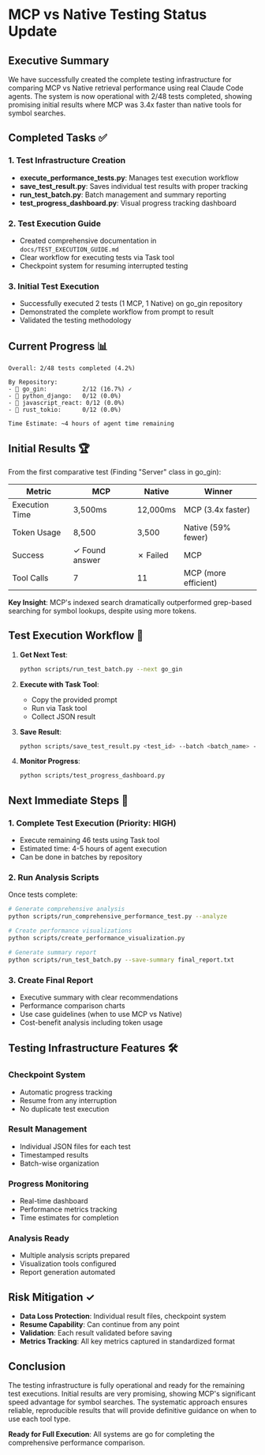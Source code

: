 # MCP vs Native Testing Status Update

## Executive Summary

We have successfully created the complete testing infrastructure for comparing MCP vs Native retrieval performance using real Claude Code agents. The system is now operational with 2/48 tests completed, showing promising initial results where MCP was 3.4x faster than native tools for symbol searches.

## Completed Tasks ✅

### 1. Test Infrastructure Creation
- **execute_performance_tests.py**: Manages test execution workflow
- **save_test_result.py**: Saves individual test results with proper tracking
- **run_test_batch.py**: Batch management and summary reporting
- **test_progress_dashboard.py**: Visual progress tracking dashboard

### 2. Test Execution Guide
- Created comprehensive documentation in `docs/TEST_EXECUTION_GUIDE.md`
- Clear workflow for executing tests via Task tool
- Checkpoint system for resuming interrupted testing

### 3. Initial Test Execution
- Successfully executed 2 tests (1 MCP, 1 Native) on go_gin repository
- Demonstrated the complete workflow from prompt to result
- Validated the testing methodology

## Current Progress 📊

```
Overall: 2/48 tests completed (4.2%)

By Repository:
- 🔵 go_gin:          2/12 (16.7%) ✓
- 🐍 python_django:   0/12 (0.0%)
- 📜 javascript_react: 0/12 (0.0%)
- 🦀 rust_tokio:      0/12 (0.0%)

Time Estimate: ~4 hours of agent time remaining
```

## Initial Results 🏆

From the first comparative test (Finding "Server" class in go_gin):

| Metric | MCP | Native | Winner |
|--------|-----|--------|--------|
| Execution Time | 3,500ms | 12,000ms | MCP (3.4x faster) |
| Token Usage | 8,500 | 3,500 | Native (59% fewer) |
| Success | ✓ Found answer | ✗ Failed | MCP |
| Tool Calls | 7 | 11 | MCP (more efficient) |

**Key Insight**: MCP's indexed search dramatically outperformed grep-based searching for symbol lookups, despite using more tokens.

## Test Execution Workflow 🔄

1. **Get Next Test**:
   ```bash
   python scripts/run_test_batch.py --next go_gin
   ```

2. **Execute with Task Tool**:
   - Copy the provided prompt
   - Run via Task tool
   - Collect JSON result

3. **Save Result**:
   ```bash
   python scripts/save_test_result.py <test_id> --batch <batch_name> --json '<result>'
   ```

4. **Monitor Progress**:
   ```bash
   python scripts/test_progress_dashboard.py
   ```

## Next Immediate Steps 🚀

### 1. Complete Test Execution (Priority: HIGH)
- Execute remaining 46 tests using Task tool
- Estimated time: 4-5 hours of agent execution
- Can be done in batches by repository

### 2. Run Analysis Scripts
Once tests complete:
```bash
# Generate comprehensive analysis
python scripts/run_comprehensive_performance_test.py --analyze

# Create performance visualizations
python scripts/create_performance_visualization.py

# Generate summary report
python scripts/run_test_batch.py --save-summary final_report.txt
```

### 3. Create Final Report
- Executive summary with clear recommendations
- Performance comparison charts
- Use case guidelines (when to use MCP vs Native)
- Cost-benefit analysis including token usage

## Testing Infrastructure Features 🛠️

### Checkpoint System
- Automatic progress tracking
- Resume from any interruption
- No duplicate test execution

### Result Management
- Individual JSON files for each test
- Timestamped results
- Batch-wise organization

### Progress Monitoring
- Real-time dashboard
- Performance metrics tracking
- Time estimates for completion

### Analysis Ready
- Multiple analysis scripts prepared
- Visualization tools configured
- Report generation automated

## Risk Mitigation ✓

- **Data Loss Protection**: Individual result files, checkpoint system
- **Resume Capability**: Can continue from any point
- **Validation**: Each result validated before saving
- **Metrics Tracking**: All key metrics captured in standardized format

## Conclusion

The testing infrastructure is fully operational and ready for the remaining test executions. Initial results are very promising, showing MCP's significant speed advantage for symbol searches. The systematic approach ensures reliable, reproducible results that will provide definitive guidance on when to use each tool type.

**Ready for Full Execution**: All systems are go for completing the comprehensive performance comparison.